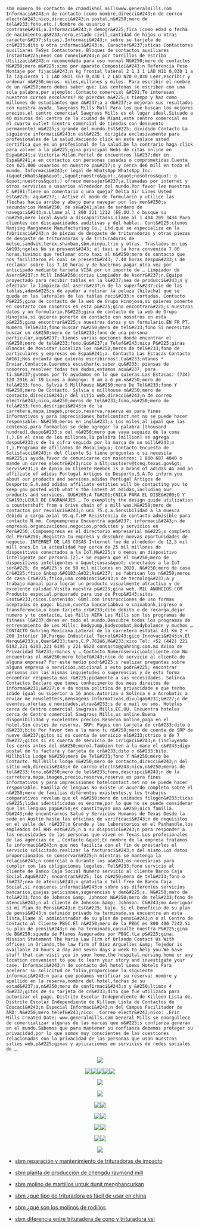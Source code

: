 
```
sbm número de contacto de chandikhol millswww.generalmills.com Informaci&#243;n de contacto (como nombre,direcci&#243;n de correo electr&#243;nico,direcci&#243;n postal,n&#250;mero de tel&#233;fono,etc.).Nombre de usuario o contrase&#241;a.Informaci&#243;n demogr&#225;fica (como edad o fecha de nacimiento,g&#233;nero,estado civil,cantidad de hijos u otras caracter&#237;sticas).Informaci&#243;n sobre su tarjeta de cr&#233;dito u otra informaci&#243;n. Caracter&#237;sticas Contactores auxiliares TeSys Contactores. Bloques de contactos auxiliares instant&#225;neos con conexi&#243;n por tornillos de estribo Utilizaci&#243;n recomendada para uso normal N&#250;mero de contactos N&#250;mero m&#225;ximo por aparato Composici&#243;n Referencia Peso Montaje por fijaci&#243;n kg frontal lateral 2 1 1 1 LAD N11 0,030 1 a la izquierda 1 1 LAD 8N11 (6) 0,030 1 2 LAD N20 0,030 Leer,escribir y ordenar n&#250;meros: miles,millones y miles. Para escribir el nombre de un n&#250;mero debes saber que: Las centenas se escriben con una sola palabra,por ejemplo:.Contacto comercial &#191;Te interesan nuestros cursos escolares? No pierdas m&#225;s tiempo y haz como millones de estudiantes que d&#237;a a d&#237;a mejoran sus resultados con nuestra ayuda. Sawgrass Mills Mall Para los que buscan los mejores precios,el centro comercial Sawgrass Mills es el lugar ideal.Situado a 40 minutos del centro de la ciudad de Miami,este centro comercial es el cuarto outlet (centro comercial de tiendas con descuento permanente) m&#225;s grande del mundo.Est&#225; dividido Contacto La siguiente informaci&#243;n est&#225; dirigida exclusivamente para profesionales de la salud.Haciendo click en este enlace usted certifica que es un profesional de la salud.De la contrario haga click para volver a la p&#225;gina principal Webs de citas online en Espa&#241;a Victoria Milan.Portal de encuentros l&#237;der en Espa&#241;a en contactos con personas casadas o comprometidas.Cuenta con 625.000 usuarios en nuestro pa&#237;s y cerca de6 mill en todo el mundo. Informaci&#243;n legal de WhatsApp WhatsApp Inc.(&quot;WhatsApp&quot;,&quot;nuestro&quot;,&quot;nosotros&quot; o &quot;nuestros&quot;) ofrece mensajer&#237;a,llamadas por internet y otros servicios a usuarios alrededor del mundo.Por favor lee nuestras C &#191;Tiene un comentario o una queja? Delta Air Lines Usted est&#225; aqu&#237;: Active el modo de formulario y utilice las flechas hacia arriba y abajo para navegar por los men&#250;s secundarios Men&#250; de se&#241;ales de sendero de navegaci&#243;n.Llame al 1 800 221 1212 (EE.UU.) o busque su n&#250;mero local.Ayuda a discapacitados.Llame al 1 404 209 3434 Para clientes con discapacidades auditivas y del habla:. Cont&#225;ctenos Nanjing Manganese Manufacturing Co.; Ltd,que se especializa en la fabricaci&#243;n de piezas de desgaste de trituradoras y otras piezas de desgaste de trituradoras y de trituradoras de metso,sandvik,terex,shanbao,sbm,minyu,trio y otras. Traslados en Los &#193;ngeles No se present&#243; el taxi a la hora convenida 7.00 horas,tuvimos que reclamar otro taxi al n&#250;mero de contacto que nos facilitaron el cual se present&#243; 7.40 horas despu&#233;s de reclamar sobre las 7.10 horas y de hacernos pagar otra vez por anticipado mediante tarjeta VISA por un importe de … Limpiador de Aserr&#237;n Mill Ind&#250;strias Limpiador de Aserr&#237;n.Equipo proyectado para recibir tablas en la l&#237;nea de producci&#243;n y efectuar la limpieza dal aserr&#237;n de la superf&#237;cie de las tablas,adem&#225;s de ayudar a retirar la peluza (hilacha) que se queda en las laterales de las tablas reci&#233;n cortadas. Contacto P&#225;gina de contacto de la web de Grupo Hinojosa,si quieres ponerte en contacto con nosotros en esta p&#225;gina encontrar&#225;s nuestros datos y un formulario.P&#225;gina de contacto de la web de Grupo Hinojosa,si quieres ponerte en contacto con nosotros en esta p&#225;gina encontrar&#225;s nuestros datos y un formulario.EN FR PT. Numero Tel&#233;fono Buscar n&#250;mero de tel&#233;fono Si necesitas buscar un n&#250;mero de tel&#233;fono de una persona particular,aqu&#237; tienes varias opciones donde encontrar el n&#250;mero de tel&#233;fono.Gu&#237;a Telef&#243;nica P&#225;ginas Blancas de Movistar.Localiza los n&#250;meros de tel&#233;fono de particulares y empresas en Espa&#241;a. Contacto Las Estacas Contacto &#161;Nos encanta que quieras escribirnos!.Cu&#233;ntanos * Enviar.Contacto.Queremos escucharte,saber qu&#233; piensas de nosotros,resolver todas tus dudas,estamos aqu&#237; para ti.S&#237;guenos por Te ayudamos en lo que quieras.Las Estacas: (734) 120 2916 al 19 Lunes a domingo: 8 am a 6 pm.n&#250;mero de tel&#233;fono. Sylvia S Millhouse N&#250;mero De Tel&#233;fono Y N&#250;mero De Contacto. Sylvia s millhouse n&#250;mero de contacto,direcci&#243;n del sitio web,direcci&#243;n de correo electr&#243;nico,n&#250;meros de tel&#233;fono,n&#250;mero de tel&#233;fono,descripci&#243;n de la carretera,mapa,imagen,precio,reserva,reserva es para fines informativos y para imprecisiones hotelcontact.net no se puede hacer responsable. N&#250;meros en ingl&#233;s Los miles,al igual que las centenas,para formarlas se debe agregar la palabra [thousand hundred],despu&#233;s del n&#250;mero que vaya seguido de la coma (,).En el caso de los millones,la palabra [million] se agrega despu&#233;s de la cifra seguida por la marca de un mill&#243;n (,).Programa de afiliados de MosaLingua; Contacto Encuesta de Satisfacci&#243;n del Cliente Si tiene preguntas o si necesita m&#225;s ayuda,favor de comunicarse con nosotros: 1 800 687 4040 o mande un correo electr&#243;nico a &lt;custserv@tceq.texas.gov&gt; Servi&#231;o de Apoio ao Cliente Reebok is a brand of adidas AG and an affiliate of adidas Portugal Artigos de Desporto,S.A.To inform you about our products and services.adidas Portugal Artigos de Desporto,S.A.and adidas affiliate entities will be contacting you to keep you posted with what’s the latest at adidas,including our products and services. GU&#205;A T&#201;CNICA PARA EL DISE&#209;O Y C&#193;LCULO DE ENGRANAJES … To exemplify the design guide utilization a countershaft from a drive chain of a mill was.N&#250;mero de contactos por revoluci&#243;n uni 75.q.a.Sensibilidad a la muesca debido a carga axial 99.q.f.HP Resistencia de contacto admisible para contacto N mm. Compuempresa Encuentra aqu&#237; informaci&#243;n de empresas,organizaciones,negocios,productos y servicios en Per&#250;.Compuempresa es el directorio empresarial m&#225;s completo del Per&#250;.Registra tu empresa y descubre nuevas oportunidades de negocio. INTERNET DE LAS COSAS Internet fue de alrededor de 12,5 mil mill ones.En la actualidad hay cerca de 25 mil millones de dispositivos conectados a la IoT.M&#225;s o menos un dispositivo inteligente por persona [2].• Se espera que el n&#250;mero de dispositivos inteligentes o &quot;cosas&quot; conectados a la IoT ser&#225; de m&#225;s de 50 mil millones en 2020. N&#250;mero de casa Cr&#225;ftico &nbsp;&#0183;&#32;As&#237; se fabrican los n&#250;meros de casa Cr&#225;ftico,una combinaci&#243;n de tecnolog&#237;a y trabajo manual para lograr un producto visualmente atractivo y de excelente calidad.Visita nuestra p&#225;gina web. MIL ANUNCIOS.COM Producto especial,preparado para uso de Prop&#243;sitos Esot&#233;ricos.Contenido: 60ml.con instrucciones de uso formas aceptadas de pago: bizum,cuenta bancariabbva o caixabank,ingreso o transferencia,o bien tarjeta cr&#233;dito debito o de recarga,dejar numero y te contacto… Les Mills AEFA Les Mills son los programas de fitness l&#237;deres en todo el mundo.Descubre todos los programas de entrenamiento de Les Mills: Bodypump,Bodycombat,Bodybalance y muchos … CONTACTO Guhring Mexicana.Lateral de la carretera estatal 431 Km 2 + 200 Interior 10,Parque Industrial Tecnol&#243;gico Innovaci&#243;n,El Marqu&#233;s,Quer&#233;taro,C.P.76246,M&#233;xico Tel: +52 (442) 221 6192,221 6193,221 6195 y 221 6520 contacto@guhring.com.mx Aviso de Privacidad T&#233;rminos y … Contacto Numeroservicioalcliente.com No encuentras el n&#250;mero telef&#243;nico de servicio al cliente de alguna empresa? Por este medio podr&#225;s realizar preguntas sobre alguna empresa o servicios,adicional a esto podr&#225; encontrar personas con las mismas inquietudes o sugerencias y de esta forma encontrar respuesta mas r&#225;pidamente a sus necesidades. Solinca Contactos Declaro que tomei conhecimento dos meus direitos de informa&#231;&#227;o e da nossa politica de privacidade e que tenho idade igual ou superior a 16 anos.Autorizo a Solinca e a Acrobatic a enviar me newsletters,mensagens informativas,divulga&#231;&#227;o de eventos,ofertas e novidades,atrav&#233;s de e mail ou sms. Hoteles cerca de Centro comercial Sawgrass Mills,EE.UU. Encuentra hoteles cerca de Centro comercial Sawgrass Mills,us online.Buena disponibilidad y excelentes precios.Reserva online,paga en el hotel.Sin costes de reserva. SRP: Pagos con tarjeta de cr&#233;dito o d&#233;bito Por favor ten a la mano tu n&#250;mero de cuenta de SRP de nueve d&#237;gitos si es cuenta de servicio el&#233;ctrico o de 7 d&#237;gitos si es cuenta de servicio de irrigaci&#243;n (incluyendo los ceros antes del n&#250;mero).Tambien ten a la mano el c&#243;digo postal de tu factura y tarjeta de cr&#233;dito o d&#233;bito. Millhills Lodge N&#250;mero De Tel&#233;fono Y N&#250;mero De Contacto. Millhills lodge n&#250;mero de contacto,direcci&#243;n del sitio web,direcci&#243;n de correo electr&#243;nico,n&#250;meros de tel&#233;fono,n&#250;mero de tel&#233;fono,descripci&#243;n de la carretera,mapa,imagen,precio,reserva,reserva es para fines informativos y para imprecisiones hotelcontact.net no se puede hacer responsable. Familia de lenguas No existe un acuerdo completo sobre el n&#250;mero de familias diferentes existentes,y los trabajos comparativos revelan que el n&#250;mero de unidades filogen&#233;ticas v&#225;lidas identificadas es enorme,por lo que no se puede considerar que las lenguas pap&#250;es constituyan una &#250;nica familia. D&#243;nde encontrarnos Salud y Servicios Humanos de Texas Desde la sede en Austin hasta las oficinas de verificaci&#243;n de requisitos en el valle del r&#237;o Grande y los laboratorios en el Panhandle,los empleados del HHS est&#225;n a su disposici&#243;n para responder a las necesidades de las personas que viven en Texas.Los profesionales de las agencias de … Contacto &quot;En nombre de la empresa tratamos la informaci&#243;n que nos facilita con el fin de prestarles el servicio solicitado,realizar la facturaci&#243;n del mismo.Los datos proporcionados se conservar&#225;n mientras se mantenga la relaci&#243;n comercial o durante los a&#241;os necesarios para cumplir con las obligaciones legales. Tel&#233;fono servicio al cliente de Banco Caja Social Numero servicio al cliente Banco Caja Social.Aqu&#237; encontrar&#225; los n&#250;mero de tel&#233;fono o l&#237;nea de atenci&#243;n gratuita o toll free de Banco Caja Social,si requieres informaci&#243;n sobre sus diferentes servicios bancarios,quejas peticiones,sugerencias y dem&#225;s. N&#250;mero de tel&#233;fono de Johnson &amp; Johnson N&#250;mero de tel&#233;fono de atenci&#243;n al cliente de Johnson &amp; Johnson. C&#243;mo Averiguar si mi Plan de Pensi&#243;n Est&#225; bajo. Si el beneficio de su plan de pensi&#243;n definido privado ha terminado,se encuentra en esta lista,llame al administrador de su plan de pensi&#243;n o al Centro de Contacto al Cliente PBGC.El n&#250;mero de la PBGC es 800 400 7242.Si su plan de pensi&#243;n no ha terminado,consulte nuestra P&#225;gina de B&#250;squeda de Planes Asegurados por PBGC.(La p&#225;gina. Mission Statement The Maria Law Firm of Orlando Contact Us With offices in Orlando,the law firm of Diez Arguelles &amp; Tejedor is available 24 hours a day and seven days a week to help you.We have staff that can visit you in your home,the hospital,nursing home or any location convenient to you to learn your story and investigate your case. Informaci&#243;n de contacto del hotel Loews Hotels Para acelerar su solicitud de folio,proporcione la siguiente informaci&#243;n para que podamos verificar su reserva: nombre y apellido en la reserva,nombre del hotel,fechas de su estad&#237;a,n&#250;mero de confirmaci&#243;n y &#250;ltimos 4 d&#237;gitos de su tarjeta de cr&#233;dito que fue utilizada para autorizar el pago. Distrito Escolar Independiente de Killeen Lista de. Distrito Escolar Independiente de Killeen Lista de Contactos de Educaci&#243;n Especial Informaci&#243;n del Campus Facilitador de ARD:.N&#250;mero telef&#243;nico:  Correo electr&#243;nico: .Erin Mills Created Date: www.generalmills.com General Mills se enorgullece de comercializar algunas de las marcas que m&#225;s confianza generan en el mundo.Sabemos que para mantener su confianza debemos proteger su privacidad,por lo que somos muy conscientes de las cuestiones relacionadas con la privacidad de las personas que usan nuestros sitios web,p&#225;ginas y aplicaciones en servicios de redes sociales de … 
```

<div align="center">

<a href="https://es-crusher.shibang-china.com/github&k=sbm+n%C3%BAmero+de+contacto+de+chandikhol+mills"><img src="https://static.shibang-china.com/es/crusher/logo.jpg"></a>

<a href="https://es-crusher.shibang-china.com/github&k=sbm+n%C3%BAmero+de+contacto+de+chandikhol+mills"><img src="https://static.shibang-china.com/es/crusher/index.jpg"></a><a href="https://es-crusher.shibang-china.com/material.htmlgithub&k=sbm+n%C3%BAmero+de+contacto+de+chandikhol+mills"><img src="https://static.shibang-china.com/es/crusher/material.jpg"></a><a href="https://es-crusher.shibang-china.com/application.htmlgithub&k=sbm+n%C3%BAmero+de+contacto+de+chandikhol+mills"><img src="https://static.shibang-china.com/es/crusher/application.jpg"></a><a href="https://es-crusher.shibang-china.com/aboutus.htmlgithub&k=sbm+n%C3%BAmero+de+contacto+de+chandikhol+mills"><img src="https://static.shibang-china.com/es/crusher/aboutus.jpg"></a><a href="https://es-crusher.shibang-china.com/contact.htmlgithub&k=sbm+n%C3%BAmero+de+contacto+de+chandikhol+mills"><img src="https://static.shibang-china.com/es/crusher/contact.jpg"></a>

<a href="https://es-crusher.shibang-china.com/github&k=sbm+n%C3%BAmero+de+contacto+de+chandikhol+mills"><img src="https://static.shibang-china.com/es/crusher/banner.jpg"></a>

<a href="https://swt.shibang-china.com/github&k=sbm+n%C3%BAmero+de+contacto+de+chandikhol+mills"><img src="https://static.shibang-china.com/es/crusher/text.jpg"></a>

<a href="https://swt.shibang-china.com/github&k=sbm+n%C3%BAmero+de+contacto+de+chandikhol+mills"><img src="https://static.shibang-china.com/es/crusher/chat.jpg"></a><a href="https://es-crusher.shibang-china.com/contact.htmlgithub&k=sbm+n%C3%BAmero+de+contacto+de+chandikhol+mills"><img src="https://static.shibang-china.com/es/crusher/message.jpg"></a>

<a href="https://es-crusher.shibang-china.com/products/pe.htmlgithub&k=sbm+n%C3%BAmero+de+contacto+de+chandikhol+mills"><img src="https://static.shibang-china.com/es/crusher/pe.jpg"></a><a href="https://es-crusher.shibang-china.com/products/pf.htmlgithub&k=sbm+n%C3%BAmero+de+contacto+de+chandikhol+mills"><img src="https://static.shibang-china.com/es/crusher/pf.jpg"></a>

<a href="https://es-crusher.shibang-china.com/products/hpt.htmlgithub&k=sbm+n%C3%BAmero+de+contacto+de+chandikhol+mills"><img src="https://static.shibang-china.com/es/crusher/hpt.jpg"></a><a href="https://es-crusher.shibang-china.com/products/vsi.htmlgithub&k=sbm+n%C3%BAmero+de+contacto+de+chandikhol+mills"><img src="https://static.shibang-china.com/es/crusher/vsi.jpg"></a>

<a href="https://es-crusher.shibang-china.com/products/klv.htmlgithub&k=sbm+n%C3%BAmero+de+contacto+de+chandikhol+mills"><img src="https://static.shibang-china.com/es/crusher/klv.jpg"></a><a href="https://es-crusher.shibang-china.com/products/portable.htmlgithub&k=sbm+n%C3%BAmero+de+contacto+de+chandikhol+mills"><img src="https://static.shibang-china.com/es/crusher/portable.jpg"></a>

<a href="https://swt.shibang-china.com/github&k=sbm+n%C3%BAmero+de+contacto+de+chandikhol+mills"><img src="https://static.shibang-china.com/es/crusher/case.jpg"></a>

</div>


* [sbm reparación y mantenimiento de trituradoras de impacto](sbm%20reparaci%C3%B3n%20y%20mantenimiento%20de%20trituradoras%20de%20impacto.md)

* [sbm planta de producción de chengdu raymond mill](sbm%20planta%20de%20producci%C3%B3n%20de%20chengdu%20raymond%20mill.md)

* [sbm molino de martillos untuk dunit menghancurkan](sbm%20molino%20de%20martillos%20untuk%20dunit%20menghancurkan.md)

* [sbm ¿qué tipo de trituradora es fácil de usar en china ](sbm%20%C2%BFqu%C3%A9%20tipo%20de%20trituradora%20es%20f%C3%A1cil%20de%20usar%20en%20china%20.md)

* [sbm ¿qué son los molinos de rodillos ](sbm%20%C2%BFqu%C3%A9%20son%20los%20molinos%20de%20rodillos%20.md)

* [sbm diferencia entre trituradora de cono y trituradora vsi](sbm%20diferencia%20entre%20trituradora%20de%20cono%20y%20trituradora%20vsi.md)